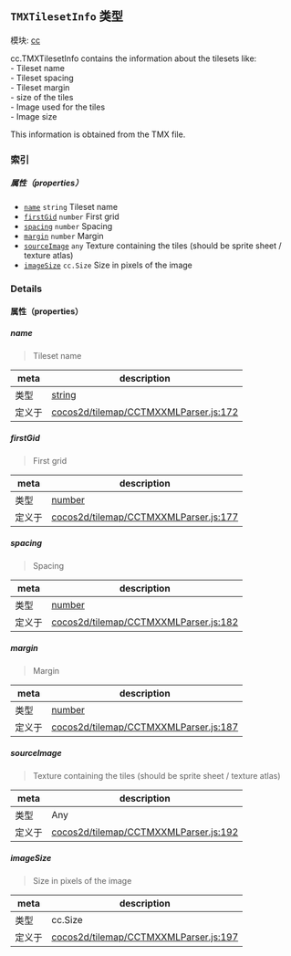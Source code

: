 ## `TMXTilesetInfo` 类型



模块: [cc](../modules/cc.md)


<p>cc.TMXTilesetInfo contains the information about the tilesets like: <br />
- Tileset name<br />
- Tileset spacing<br />
- Tileset margin<br />
- size of the tiles<br />
- Image used for the tiles<br />
- Image size<br />

This information is obtained from the TMX file. </p>



### 索引

##### 属性（properties）

  - [`name`](#name) `string` Tileset name
  - [`firstGid`](#firstgid) `number` First grid
  - [`spacing`](#spacing) `number` Spacing
  - [`margin`](#margin) `number` Margin
  - [`sourceImage`](#sourceimage) `any` Texture containing the tiles (should be sprite sheet / texture atlas)
  - [`imageSize`](#imagesize) `cc.Size` Size in pixels of the image





### Details


#### 属性（properties）


##### name

> Tileset name

| meta | description |
|------|-------------|
| 类型 | <a href="https://developer.mozilla.org/en/JavaScript/Reference/Global_Objects/String" class="crosslink external" target="_blank">string</a> |
| 定义于 | [cocos2d/tilemap/CCTMXXMLParser.js:172](https://github.com/cocos-creator/engine/blob/f120e67a8e229233f15e46cc51536723de44fd94/cocos2d/tilemap/CCTMXXMLParser.js#L172) |



##### firstGid

> First grid

| meta | description |
|------|-------------|
| 类型 | <a href="https://developer.mozilla.org/en/JavaScript/Reference/Global_Objects/Number" class="crosslink external" target="_blank">number</a> |
| 定义于 | [cocos2d/tilemap/CCTMXXMLParser.js:177](https://github.com/cocos-creator/engine/blob/f120e67a8e229233f15e46cc51536723de44fd94/cocos2d/tilemap/CCTMXXMLParser.js#L177) |



##### spacing

> Spacing

| meta | description |
|------|-------------|
| 类型 | <a href="https://developer.mozilla.org/en/JavaScript/Reference/Global_Objects/Number" class="crosslink external" target="_blank">number</a> |
| 定义于 | [cocos2d/tilemap/CCTMXXMLParser.js:182](https://github.com/cocos-creator/engine/blob/f120e67a8e229233f15e46cc51536723de44fd94/cocos2d/tilemap/CCTMXXMLParser.js#L182) |



##### margin

> Margin

| meta | description |
|------|-------------|
| 类型 | <a href="https://developer.mozilla.org/en/JavaScript/Reference/Global_Objects/Number" class="crosslink external" target="_blank">number</a> |
| 定义于 | [cocos2d/tilemap/CCTMXXMLParser.js:187](https://github.com/cocos-creator/engine/blob/f120e67a8e229233f15e46cc51536723de44fd94/cocos2d/tilemap/CCTMXXMLParser.js#L187) |



##### sourceImage

> Texture containing the tiles (should be sprite sheet / texture atlas)

| meta | description |
|------|-------------|
| 类型 | Any |
| 定义于 | [cocos2d/tilemap/CCTMXXMLParser.js:192](https://github.com/cocos-creator/engine/blob/f120e67a8e229233f15e46cc51536723de44fd94/cocos2d/tilemap/CCTMXXMLParser.js#L192) |



##### imageSize

> Size in pixels of the image

| meta | description |
|------|-------------|
| 类型 | cc.Size |
| 定义于 | [cocos2d/tilemap/CCTMXXMLParser.js:197](https://github.com/cocos-creator/engine/blob/f120e67a8e229233f15e46cc51536723de44fd94/cocos2d/tilemap/CCTMXXMLParser.js#L197) |






